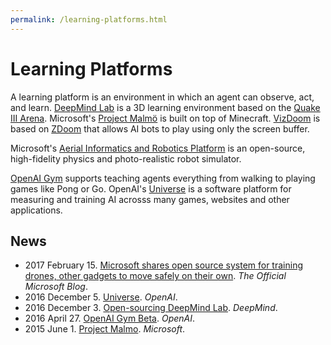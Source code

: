 ```yaml
---
permalink: /learning-platforms.html
---
```

# Learning Platforms

A learning platform is an environment in which an agent can observe, act, and learn. [DeepMind Lab](https://github.com/deepmind/lab) is a 3D learning environment based on the [Quake III Arena](https://github.com/id-Software/Quake-III-Arena). Microsoft's [Project Malmö](https://github.com/Microsoft/malmo) is built on top of Minecraft. [VizDoom](https://github.com/mwydmuch/ViZDoom) is based on [ZDoom](https://github.com/rheit/zdoom) that allows AI bots to play using only the screen buffer.

Microsoft's [Aerial Informatics and Robotics Platform](https://www.microsoft.com/en-us/research/project/aerial-informatics-robotics-platform/) is an open-source, high-fidelity physics and photo-realistic robot simulator.

[OpenAI Gym](https://gym.openai.com/) supports teaching agents everything from walking to playing games like Pong or Go. OpenAI's [Universe](https://universe.openai.com/) is a software platform for measuring and training AI acrosss many games, websites and other applications.

## News

* 2017 February 15. [Microsoft shares open source system for training drones, other gadgets to move safely on their own](https://blogs.microsoft.com/next/2017/02/15/microsoft-shares-open-source-system-training-drones-gadgets-move-safely/). *The Official Microsoft Blog*.
* 2016 December 5. [Universe](https://blog.openai.com/universe/). *OpenAI*.
* 2016 December 3. [Open-sourcing DeepMind Lab](https://deepmind.com/blog/open-sourcing-deepmind-lab/). *DeepMind*.
* 2016 April 27. [OpenAI Gym Beta](https://blog.openai.com/openai-gym-beta/). *OpenAI*.
* 2015 June 1. [Project Malmo](https://www.microsoft.com/en-us/research/project/project-malmo/). *Microsoft*.
